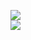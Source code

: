[![](https://img.shields.io/badge/Made%20With-Github%20Spray-lightgrey.svg?style=for-the-badge&logo=github)](https://github.com/Annihil/github-spray#31425)  
[![](https://i.imgur.com/2DrTn0Z.gif)](https://github.com/Annihil/github-spray)